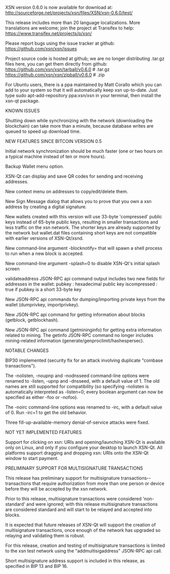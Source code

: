 XSN version 0.6.0 is now available for download at:
http://sourceforge.net/projects/xsn/files/XSN/xsn-0.6.0/test/

This release includes more than 20 language localizations.
More translations are welcome; join the
project at Transifex to help:
https://www.transifex.net/projects/p/xsn/

Please report bugs using the issue tracker at github:
https://github.com/xsn/xsn/issues

Project source code is hosted at github; we are no longer
distributing .tar.gz files here, you can get them
directly from github:
https://github.com/xsn/xsn/tarball/v0.6.0  # .tar.gz
https://github.com/xsn/xsn/zipball/v0.6.0  # .zip

For Ubuntu users, there is a ppa maintained by Matt Corallo which
you can add to your system so that it will automatically keep
xsn up-to-date.  Just type
sudo apt-add-repository ppa:xsn/xsn
in your terminal, then install the xsn-qt package.


KNOWN ISSUES

Shutting down while synchronizing with the network
(downloading the blockchain) can take more than a minute,
because database writes are queued to speed up download
time.


NEW FEATURES SINCE BITCOIN VERSION 0.5

Initial network synchronization should be much faster
(one or two hours on a typical machine instead of ten or more
hours).

Backup Wallet menu option.

XSN-Qt can display and save QR codes for sending
and receiving addresses.

New context menu on addresses to copy/edit/delete them.

New Sign Message dialog that allows you to prove that you
own a xsn address by creating a digital
signature.

New wallets created with this version will
use 33-byte 'compressed' public keys instead of
65-byte public keys, resulting in smaller
transactions and less traffic on the xsn
network. The shorter keys are already supported
by the network but wallet.dat files containing
short keys are not compatible with earlier
versions of XSN-Qt/xsnd.

New command-line argument -blocknotify=<command>
that will spawn a shell process to run <command> 
when a new block is accepted.

New command-line argument -splash=0 to disable
XSN-Qt's initial splash screen

validateaddress JSON-RPC api command output includes
two new fields for addresses in the wallet:
pubkey : hexadecimal public key
iscompressed : true if pubkey is a short 33-byte key

New JSON-RPC api commands for dumping/importing
private keys from the wallet (dumprivkey, importprivkey).

New JSON-RPC api command for getting information about
blocks (getblock, getblockhash).

New JSON-RPC api command (getmininginfo) for getting
extra information related to mining. The getinfo
JSON-RPC command no longer includes mining-related
information (generate/genproclimit/hashespersec).



NOTABLE CHANGES

BIP30 implemented (security fix for an attack involving
duplicate "coinbase transactions").

The -nolisten, -noupnp and -nodnsseed command-line
options were renamed to -listen, -upnp and -dnsseed,
with a default value of 1. The old names are still
supported for compatibility (so specifying -nolisten
is automatically interpreted as -listen=0; every
boolean argument can now be specified as either
-foo or -nofoo).

The -noirc command-line options was renamed to
-irc, with a default value of 0. Run -irc=1 to
get the old behavior.

Three fill-up-available-memory denial-of-service
attacks were fixed.


NOT YET IMPLEMENTED FEATURES

Support for clicking on xsn: URIs and
opening/launching XSN-Qt is available only on Linux,
and only if you configure your desktop to launch
XSN-Qt. All platforms support dragging and dropping
xsn: URIs onto the XSN-Qt window to start
payment.


PRELIMINARY SUPPORT FOR MULTISIGNATURE TRANSACTIONS

This release has preliminary support for multisignature
transactions-- transactions that require authorization
from more than one person or device before they
will be accepted by the xsn network.

Prior to this release, multisignature transactions
were considered 'non-standard' and were ignored;
with this release multisignature transactions are
considered standard and will start to be relayed
and accepted into blocks.

It is expected that future releases of XSN-Qt
will support the creation of multisignature transactions,
once enough of the network has upgraded so relaying
and validating them is robust.

For this release, creation and testing of multisignature
transactions is limited to the xsn test network using
the "addmultisigaddress" JSON-RPC api call.

Short multisignature address support is included in this
release, as specified in BIP 13 and BIP 16.

